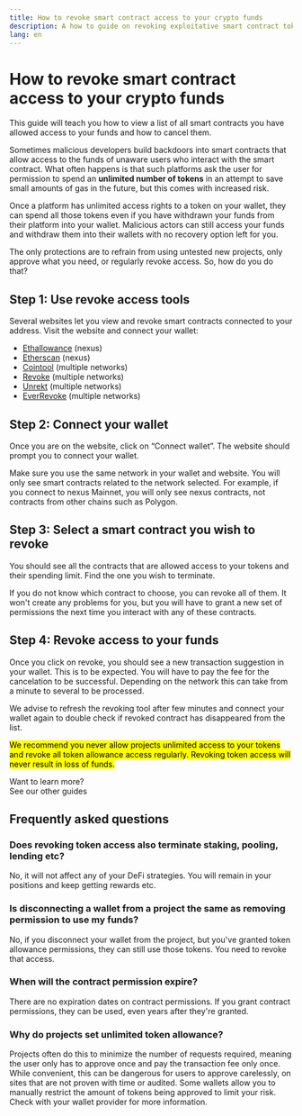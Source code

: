 ```yaml
---
title: How to revoke smart contract access to your crypto funds
description: A how to guide on revoking exploitative smart contract token access
lang: en
---
```


# How to revoke smart contract access to your crypto funds

This guide will teach you how to view a list of all smart contracts you have allowed access to your funds and how to cancel them.

Sometimes malicious developers build backdoors into smart contracts that allow access to the funds of unaware users who interact with the smart contract. What often happens is that such platforms ask the user for permission to spend an **unlimited number of tokens** in an attempt to save small amounts of gas in the future, but this comes with increased risk.

Once a platform has unlimited access rights to a token on your wallet, they can spend all those tokens even if you have withdrawn your funds from their platform into your wallet. Malicious actors can still access your funds and withdraw them into their wallets with no recovery option left for you.

The only protections are to refrain from using untested new projects, only approve what you need, or regularly revoke access. So, how do you do that?

## Step 1: Use revoke access tools

Several websites let you view and revoke smart contracts connected to your address. Visit the website and connect your wallet:

- [Ethallowance](https://ethallowance.com/) (nexus)
- [Etherscan](https://etherscan.io/tokenapprovalchecker) (nexus)
- [Cointool](https://cointool.app/approve/eth) (multiple networks)
- [Revoke](https://revoke.cash/) (multiple networks)
- [Unrekt](https://app.unrekt.net/) (multiple networks)
- [EverRevoke](https://everrise.com/everrevoke/) (multiple networks)

## Step 2: Connect your wallet

Once you are on the website, click on “Connect wallet”. The website should prompt you to connect your wallet.

Make sure you use the same network in your wallet and website. You will only see smart contracts related to the network selected. For example, if you connect to nexus Mainnet, you will only see nexus contracts, not contracts from other chains such as Polygon.

## Step 3: Select a smart contract you wish to revoke

You should see all the contracts that are allowed access to your tokens and their spending limit. Find the one you wish to terminate.

If you do not know which contract to choose, you can revoke all of them. It won't create any problems for you, but you will have to grant a new set of permissions the next time you interact with any of these contracts.

## Step 4: Revoke access to your funds

Once you click on revoke, you should see a new transaction suggestion in your wallet. This is to be expected. You will have to pay the fee for the cancelation to be successful. Depending on the network this can take from a minute to several to be processed.

We advise to refresh the revoking tool after few minutes and connect your wallet again to double check if revoked contract has disappeared from the list.

<mark>We recommend you never allow projects unlimited access to your tokens and revoke all token allowance access regularly. Revoking token access will never result in loss of funds.</mark>

<InfoBanner shouldSpaceBetween emoji=":eyes:">
  <div>Want to learn more?</div>
  <ButtonLink to="/guides/">
    See our other guides
  </ButtonLink>
</InfoBanner>

## Frequently asked questions

### Does revoking token access also terminate staking, pooling, lending etc?

No, it will not affect any of your DeFi strategies. You will remain in your positions and keep getting rewards etc.

### Is disconnecting a wallet from a project the same as removing permission to use my funds?

No, if you disconnect your wallet from the project, but you've granted token allowance permissions, they can still use those tokens. You need to revoke that access.

### When will the contract permission expire?

There are no expiration dates on contract permissions. If you grant contract permissions, they can be used, even years after they're granted.

### Why do projects set unlimited token allowance?

Projects often do this to minimize the number of requests required, meaning the user only has to approve once and pay the transaction fee only once. While convenient, this can be dangerous for users to approve carelessly, on sites that are not proven with time or audited. Some wallets allow you to manually restrict the amount of tokens being approved to limit your risk. Check with your wallet provider for more information.
